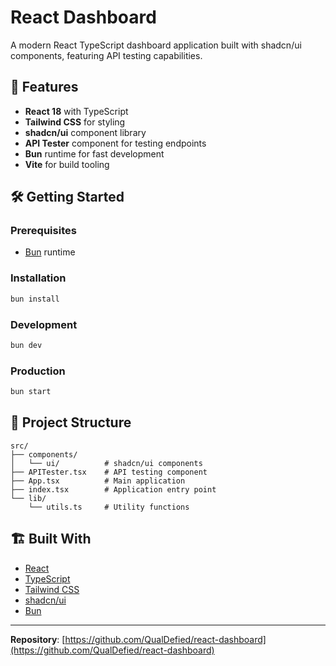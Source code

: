 # React Dashboard

A modern React TypeScript dashboard application built with shadcn/ui components, featuring API testing capabilities.

## 🚀 Features

- **React 18** with TypeScript
- **Tailwind CSS** for styling
- **shadcn/ui** component library
- **API Tester** component for testing endpoints
- **Bun** runtime for fast development
- **Vite** for build tooling

## 🛠️ Getting Started

### Prerequisites

- [Bun](https://bun.sh) runtime

### Installation

```bash
bun install
```

### Development

```bash
bun dev
```

### Production

```bash
bun start
```

## 📁 Project Structure

```
src/
├── components/
│   └── ui/          # shadcn/ui components
├── APITester.tsx    # API testing component
├── App.tsx          # Main application
├── index.tsx        # Application entry point
└── lib/
    └── utils.ts     # Utility functions
```

## 🏗️ Built With

- [React](https://reactjs.org/)
- [TypeScript](https://www.typescriptlang.org/)
- [Tailwind CSS](https://tailwindcss.com/)
- [shadcn/ui](https://ui.shadcn.com/)
- [Bun](https://bun.sh/)

---

**Repository**: [https://github.com/QualDefied/react-dashboard](https://github.com/QualDefied/react-dashboard)
